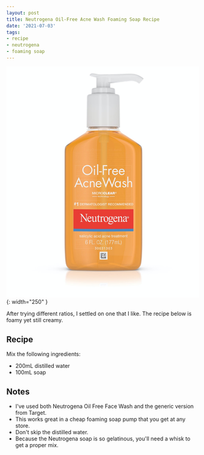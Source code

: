 ```yaml
---
layout: post
title: Neutrogena Oil-Free Acne Wash Foaming Soap Recipe
date: '2021-07-03'
tags:
- recipe
- neutrogena
- foaming soap
---
```


![simplehuman foam sensor pump](/content/images/2021/neutrogena.jpg){: width="250" }

After trying different ratios, I settled on one that I like. The recipe below is foamy yet still creamy.

## Recipe

Mix the following ingredients:

- 200mL distilled water
- 100mL soap

## Notes

- I've used both Neutrogena Oil Free Face Wash and the generic version from Target.
- This works great in a cheap foaming soap pump that you get at any store.
- Don't skip the distilled water.
- Because the Neutrogena soap is so gelatinous, you'll need a whisk to get a proper mix.